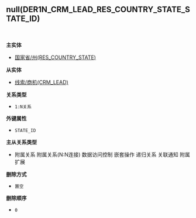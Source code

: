 ## null(DER1N_CRM_LEAD_RES_COUNTRY_STATE_STATE_ID) <!-- {docsify-ignore-all} -->



<br>
<p class="panel-title"><b>主实体</b></p>

* [国家省/州(RES_COUNTRY_STATE)](module/base/res_country_state)

<p class="panel-title"><b>从实体</b></p>

* [线索/商机(CRM_LEAD)](module/crm/crm_lead)

<p class="panel-title"><b>关系类型</b></p>

* `1:N关系`

<p class="panel-title"><b>外键属性</b></p>

* `STATE_ID`

<p class="panel-title"><b>主从关系类型</b></p>

* <i class="fa fa-square"/></i> 附属关系 <i class="fa fa-square"/></i> 附属关系(N:N连接) <i class="fa fa-square"/></i> 数据访问控制 <i class="fa fa-square"/></i> 嵌套操作 <i class="fa fa-square"/></i> 递归关系 <i class="fa fa-square"/></i> 关联通知 <i class="fa fa-square"/></i> 附属扩展

<p class="panel-title"><b>删除方式</b></p>

* `置空`

<p class="panel-title"><b>删除顺序</b></p>

* `0`
